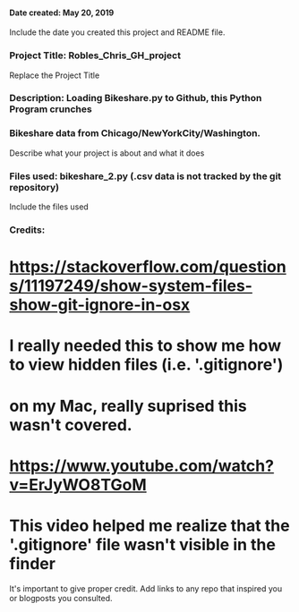 #### Date created: May 20, 2019
Include the date you created this project and README file.

### Project Title: Robles_Chris_GH_project
Replace the Project Title

### Description: Loading Bikeshare.py to Github, this Python Program crunches
### Bikeshare data from Chicago/NewYorkCity/Washington.
Describe what your project is about and what it does

### Files used: bikeshare_2.py (.csv data is not tracked by the git repository)
Include the files used

### Credits:
# https://stackoverflow.com/questions/11197249/show-system-files-show-git-ignore-in-osx
# I really needed this to show me how to view hidden files (i.e. '.gitignore')
# on my Mac, really suprised this wasn't covered.

# https://www.youtube.com/watch?v=ErJyWO8TGoM
# This video helped me realize that the '.gitignore' file wasn't visible in the finder

It's important to give proper credit. Add links to any repo that inspired you or blogposts you consulted.
